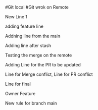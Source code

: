 #Git local
#Git wrok on Remote


New Line 1


adding feature line

Addning line from the main

Adding line after stash

Testing the merge on the remote

Adding Line for the PR to be updated

Line for Merge conflict, Line for PR conflict

Line for final

Owner Feature

New rule for branch main 
